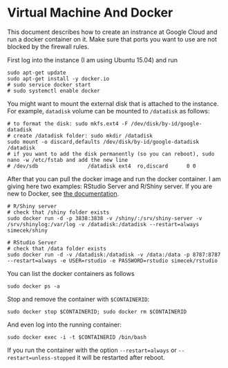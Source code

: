 # Virtual Machine And Docker 

This document describes how to create an instrance at Google Cloud and run a docker container on it. Make sure that ports you want to use are not blocked by the firewall rules. 

First log into the instance (I am using Ubuntu 15.04) and run

```
sudo apt-get update
sudo apt-get install -y docker.io
# sudo service docker start
# sudo systemctl enable docker
```

You might want to mount the external disk that is attached to the instance. For example, `datadisk` volume can be mounted to ```/datadisk``` as follows:

```
# to format the disk: sudo mkfs.ext4 -F /dev/disk/by-id/google-datadisk
# create /datadisk folder: sudo mkdir /datadisk
sudo mount -o discard,defaults /dev/disk/by-id/google-datadisk /datadisk
# if you want to add the disk permanently (so you can reboot), sudo nano -w /etc/fstab and add the new line
# /dev/sdb                /datadisk ext4  ro,discard      0 0
```

After that you can pull the docker image and run the docker container. I am giving here two examples: RStudio Server and R/Shiny server. If you are new to Docker, see [the documentation](https://docs.docker.com/).

```
# R/Shiny server
# check that /shiny folder exists
sudo docker run -d -p 3838:3838 -v /shiny/:/srv/shiny-server -v /srv/shinylog:/var/log -v /datadisk:/datadisk --restart=always simecek/shiny

# RStudio Server
# check that /data folder exists
sudo docker run -d -v /datadisk:/datadisk -v /data:/data -p 8787:8787 --restart=always -e USER=rstudio -e PASSWORD=rstudio simecek/rstudio
```

You can list the docker containers as follows

```
sudo docker ps -a
```

Stop and remove the container with `$CONTAINERID`:

```
sudo docker stop $CONTAINERID; sudo docker rm $CONTAINERID 
```

And even log into the running container:

```
sudo docker exec -i -t $CONTAINERID /bin/bash
```

If you run the container with the option `--restart=always` or `--restart=unless-stopped` it will be restarted after reboot.
